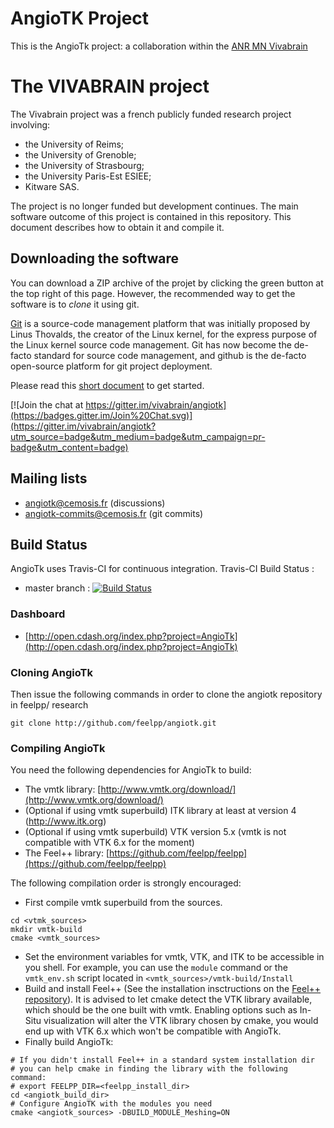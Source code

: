 AngioTK Project
===============

This is the AngioTk project: a collaboration within the <a
href=http://icube-vivabrain.unistra.fr/index.php/Presentation>ANR MN
Vivabrain</a>

# The VIVABRAIN project
The Vivabrain project was a french publicly funded research project
involving:

- the University of Reims;
- the University of Grenoble;
- the University of Strasbourg;
- the University Paris-Est ESIEE;
- Kitware SAS.

The project is no longer funded but development continues. The main software outcome of this project is contained in
this repository. This document describes how to obtain it and compile it.

## Downloading the software
You can download a ZIP archive of the projet by clicking the green button at the top right of this page. However, the
recommended way to get the software is to *clone* it using git.

<a href=https://git-scm.com/>Git</a> is a source-code management platform that was initially proposed by Linus Thovalds, the creator of the Linux kernel,
for the express purpose of the Linux kernel source code management. Git has now become the de-facto standard for
source code management, and github is the de-facto open-source platform for git project deployment.

Please read this <a href=https://services.github.com/on-demand/downloads/github-git-cheat-sheet.pdf>short document</a>
to get started.

[![Join the chat at https://gitter.im/vivabrain/angiotk](https://badges.gitter.im/Join%20Chat.svg)](https://gitter.im/vivabrain/angiotk?utm_source=badge&utm_medium=badge&utm_campaign=pr-badge&utm_content=badge)


## Mailing lists

 - angiotk@cemosis.fr (discussions)
 - angiotk-commits@cemosis.fr (git commits)

## Build Status

AngioTk uses Travis-CI for continuous integration.
Travis-CI Build Status :

  - master branch : [![Build Status](https://magnum.travis-ci.com/feelpp/angiotk.svg?token=bYtmwPh98RexKnPLongV&branch=master)](https://magnum.travis-ci.com/feelpp/angiotk)

### Dashboard

  - [http://open.cdash.org/index.php?project=AngioTk](http://open.cdash.org/index.php?project=AngioTk)

### Cloning AngioTk

Then issue the following commands in order to clone the angiotk repository in feelpp/ research
```
git clone http://github.com/feelpp/angiotk.git
```

### Compiling AngioTk

You need the following dependencies for AngioTk to build:
* The vmtk library: [http://www.vmtk.org/download/](http://www.vmtk.org/download/)
* (Optional if using vmtk superbuild) ITK library at least at version 4 (http://www.itk.org)
* (Optional if using vmtk superbuild) VTK version 5.x (vmtk is not compatible with VTK 6.x for the moment)
* The Feel++ library: [https://github.com/feelpp/feelpp](https://github.com/feelpp/feelpp)

The following compilation order is strongly encouraged:
* First compile vmtk superbuild from the sources.
```
cd <vtmk_sources>
mkdir vmtk-build
cmake <vmtk_sources>
```
* Set the environment variables for vmtk, VTK, and ITK to be accessible in you shell. For example, you can use the `module` command or the `vmtk_env.sh` script located in `<vmtk_sources>/vmtk-build/Install`
* Build and install Feel++ (See the installation insctructions on the [Feel++ repository](https://github.com/feelpp/feelpp)). It is advised to let cmake detect the VTK library available, which should be the one built with vmtk. Enabling options such as In-Situ visualization will alter the VTK library chosen by cmake, you would end up with VTK 6.x which won't be compatible with AngioTk.
* Finally build AngioTk:
```
# If you didn't install Feel++ in a standard system installation dir
# you can help cmake in finding the library with the following command:
# export FEELPP_DIR=<feelpp_install_dir>
cd <angiotk_build_dir>
# Configure AngioTK with the modules you need
cmake <angiotk_sources> -DBUILD_MODULE_Meshing=ON
```
